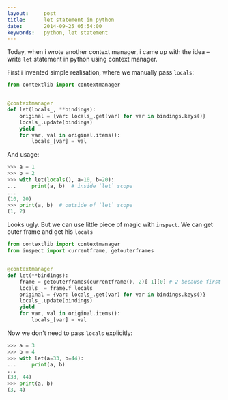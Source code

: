 ```yaml
---
layout:     post
title:      let statement in python
date:       2014-09-25 05:54:00
keywords:   python, let statement  
---
```


Today, when i wrote another context manager, i came up with the idea &ndash; write `let`
statement in python using context manager.

First i invented simple realisation, where we manually pass `locals`:

```python
from contextlib import contextmanager


@contextmanager
def let(locals_, **bindings):
    original = {var: locals_.get(var) for var in bindings.keys()}
    locals_.update(bindings)
    yield
    for var, val in original.items():
        locals_[var] = val
```

And usage:

```python
>>> a = 1
>>> b = 2
>>> with let(locals(), a=10, b=20):
...     print(a, b)  # inside `let` scope
... 
(10, 20)
>>> print(a, b)  # outside of `let` scope
(1, 2)

```

Looks ugly. But we can use little piece of magic with `inspect`. We can get outer frame and get his `locals`

```python
from contextlib import contextmanager
from inspect import currentframe, getouterframes


@contextmanager
def let(**bindings):
    frame = getouterframes(currentframe(), 2)[-1][0] # 2 because first frame in `contextmanager` decorator  
    locals_ = frame.f_locals
    original = {var: locals_.get(var) for var in bindings.keys()}
    locals_.update(bindings)
    yield
    for var, val in original.items():
        locals_[var] = val
```

Now we don't need to pass `locals` explicitly:

```python
>>> a = 3
>>> b = 4
>>> with let(a=33, b=44):
...     print(a, b)
... 
(33, 44)
>>> print(a, b)
(3, 4)
```